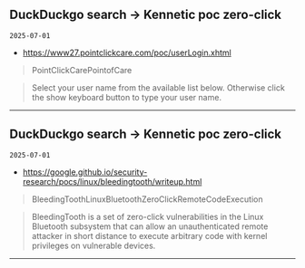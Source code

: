 ## DuckDuckgo search -> Kennetic poc zero-click
`2025-07-01`

* https://www27.pointclickcare.com/poc/userLogin.xhtml

<blockquote>
 PointClickCarePointofCare
</blockquote>
<blockquote>
Select your user name from the available list below. Otherwise click the show keyboard button to type your user name.
</blockquote>

---

## DuckDuckgo search -> Kennetic poc zero-click
`2025-07-01`

* https://google.github.io/security-research/pocs/linux/bleedingtooth/writeup.html

<blockquote>
 BleedingToothLinuxBluetoothZeroClickRemoteCodeExecution
</blockquote>
<blockquote>
BleedingTooth is a set of zero-click vulnerabilities in the Linux Bluetooth subsystem that can allow an unauthenticated remote attacker in short distance to execute arbitrary code with kernel privileges on vulnerable devices.
</blockquote>

---

